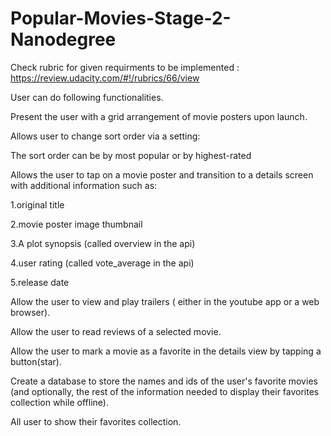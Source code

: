 # Popular-Movies-Stage-2-Nanodegree

Check rubric for given requirments to be implemented : 
https://review.udacity.com/#!/rubrics/66/view


User can do following functionalities.

Present the user with a grid arrangement of movie posters upon launch.

Allows user to change sort order via a setting:

The sort order can be by most popular or by highest-rated 

Allows the user to tap on a movie poster and transition to a details screen with additional information such as:

1.original title
 
2.movie poster image thumbnail

3.A plot synopsis (called overview in the api)

4.user rating (called vote_average in the api)

5.release date

Allow the user to view and play trailers ( either in the youtube app or a web browser).

Allow the user to read reviews of a selected movie.

Allow the user to mark a movie as a favorite in the details view by tapping a button(star).

Create a database to store the names and ids of the user's favorite movies (and optionally, the rest of the information needed to display their favorites collection while offline).

All user to show their favorites collection.
